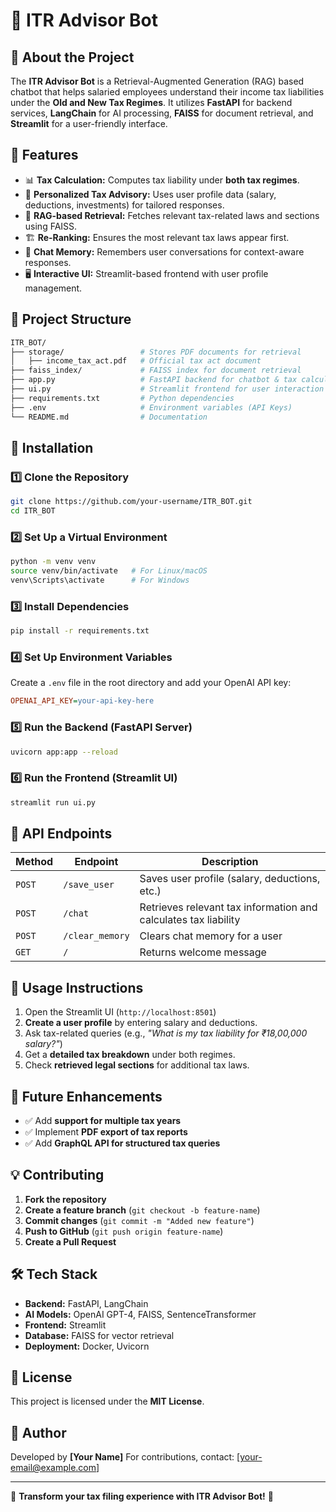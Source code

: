 # 📌 ITR Advisor Bot

## 📢 About the Project
The **ITR Advisor Bot** is a Retrieval-Augmented Generation (RAG) based chatbot that helps salaried employees understand their income tax liabilities under the **Old and New Tax Regimes**. It utilizes **FastAPI** for backend services, **LangChain** for AI processing, **FAISS** for document retrieval, and **Streamlit** for a user-friendly interface.

## 🚀 Features
- 📊 **Tax Calculation:** Computes tax liability under **both tax regimes**.
- 🏦 **Personalized Tax Advisory:** Uses user profile data (salary, deductions, investments) for tailored responses.
- 📑 **RAG-based Retrieval:** Fetches relevant tax-related laws and sections using FAISS.
- 🏗 **Re-Ranking:** Ensures the most relevant tax laws appear first.
- 🧠 **Chat Memory:** Remembers user conversations for context-aware responses.
- 🖥 **Interactive UI:** Streamlit-based frontend with user profile management.

## 📂 Project Structure
```bash
ITR_BOT/
├── storage/                 # Stores PDF documents for retrieval
│   ├── income_tax_act.pdf   # Official tax act document
├── faiss_index/             # FAISS index for document retrieval
├── app.py                   # FastAPI backend for chatbot & tax calculations
├── ui.py                    # Streamlit frontend for user interaction
├── requirements.txt         # Python dependencies
├── .env                     # Environment variables (API Keys)
└── README.md                # Documentation
```

## 🔧 Installation
### 1️⃣ **Clone the Repository**
```bash
git clone https://github.com/your-username/ITR_BOT.git
cd ITR_BOT
```

### 2️⃣ **Set Up a Virtual Environment**
```bash
python -m venv venv
source venv/bin/activate   # For Linux/macOS
venv\Scripts\activate      # For Windows
```

### 3️⃣ **Install Dependencies**
```bash
pip install -r requirements.txt
```

### 4️⃣ **Set Up Environment Variables**
Create a `.env` file in the root directory and add your OpenAI API key:
```ini
OPENAI_API_KEY=your-api-key-here
```

### 5️⃣ **Run the Backend (FastAPI Server)**
```bash
uvicorn app:app --reload
```

### 6️⃣ **Run the Frontend (Streamlit UI)**
```bash
streamlit run ui.py
```

## 📝 API Endpoints
| Method | Endpoint | Description |
|--------|------------|--------------------------------|
| `POST` | `/save_user` | Saves user profile (salary, deductions, etc.) |
| `POST` | `/chat` | Retrieves relevant tax information and calculates tax liability |
| `POST` | `/clear_memory` | Clears chat memory for a user |
| `GET`  | `/` | Returns welcome message |

## 🎯 Usage Instructions
1. Open the Streamlit UI (`http://localhost:8501`)
2. **Create a user profile** by entering salary and deductions.
3. Ask tax-related queries (e.g., *"What is my tax liability for ₹18,00,000 salary?"*)
4. Get a **detailed tax breakdown** under both regimes.
5. Check **retrieved legal sections** for additional tax laws.

## 📌 Future Enhancements
- ✅ Add **support for multiple tax years**
- ✅ Implement **PDF export of tax reports**
- ✅ Add **GraphQL API for structured tax queries**

## 💡 Contributing
1. **Fork the repository**
2. **Create a feature branch** (`git checkout -b feature-name`)
3. **Commit changes** (`git commit -m "Added new feature"`)
4. **Push to GitHub** (`git push origin feature-name`)
5. **Create a Pull Request**

## 🛠 Tech Stack
- **Backend:** FastAPI, LangChain
- **AI Models:** OpenAI GPT-4, FAISS, SentenceTransformer
- **Frontend:** Streamlit
- **Database:** FAISS for vector retrieval
- **Deployment:** Docker, Uvicorn

## 📜 License
This project is licensed under the **MIT License**.

## 📝 Author
Developed by **[Your Name]**
For contributions, contact: [your-email@example.com]

---

🚀 **Transform your tax filing experience with ITR Advisor Bot!** 🚀
